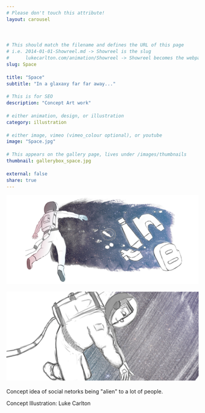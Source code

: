 ```yaml
---
# Please don't touch this attribute!
layout: carousel



# This should match the filename and defines the URL of this page
# i.e. 2014-01-01-Showreel.md -> Showreel is the slug
#      lukecarlton.com/animation/Showreel -> Showreel becomes the webpath
slug: Space

title: "Space"
subtitle: "In a glaxaxy far far away..."

# This is for SEO
description: "Concept Art work"

# either animation, design, or illustration
category: illustration

# either image, vimeo (vimeo_colour optional), or youtube
image: "Space.jpg"

# This appears on the gallery page, lives under /images/thumbnails
thumbnail: gallerybox_space.jpg

external: false
share: true
---
```


![Concepts]( /images/Space_Concepts.jpg )
<br><br>
![Concepts]( /images/Space2_Concepts.png )
<br><br>
Concept idea of social netorks being "alien" to a lot of people.

Concept Illustration: Luke Carlton